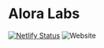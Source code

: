
# Alora Labs

[![Netlify Status](https://api.netlify.com/api/v1/badges/518ddd4b-b6a4-439e-89be-d651a8e78530/deploy-status)](https://app.netlify.com/sites/aloralabs/deploys)
![Website](https://img.shields.io/website/https/aloralabs.com.svg)
